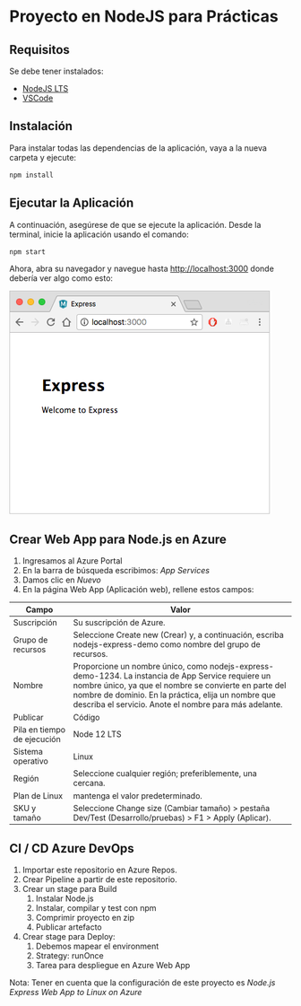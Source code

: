 # Proyecto en NodeJS para Prácticas

## Requisitos

Se debe tener instalados:

- [NodeJS LTS](https://nodejs.org/es/)
- [VSCode](https://code.visualstudio.com/)

## Instalación

Para instalar todas las dependencias de la aplicación, vaya a la nueva carpeta y ejecute:

```javascript
npm install
```

## Ejecutar la Aplicación

A continuación, asegúrese de que se ejecute la aplicación. Desde la terminal, inicie la aplicación usando el comando:

```javascript
npm start
```

Ahora, abra su navegador y navegue hasta [http://localhost:3000](http://localhost:3000) donde debería ver algo como esto:

![express](images/express.png)

## Crear Web App para Node.js en Azure

1. Ingresamos al Azure Portal
2. En la barra de búsqueda escribimos: *App Services*
3. Damos clic en *Nuevo*
4. En la página Web App (Aplicación web), rellene estos campos:

| Campo                       | Valor                                                                                                                                                                                                                                                                        |
|-----------------------------|------------------------------------------------------------------------------------------------------------------------------------------------------------------------------------------------------------------------------------------------------------------------------|
| Suscripción                 | Su suscripción de Azure.                                                                                                                                                                                                                                                     |
| Grupo de recursos           | Seleccione Create new (Crear) y, a continuación, escriba nodejs-express-demo como nombre del grupo de recursos.                                                                                                                                                              |
| Nombre                      | Proporcione un nombre único, como nodejs-express-demo-1234. La instancia de App Service requiere un nombre único, ya que el nombre se convierte en parte del nombre de dominio. En la práctica, elija un nombre que describa el servicio. Anote el nombre para más adelante. |
| Publicar                    | Código                                                                                                                                                                                                                                                                       |
| Pila en tiempo de ejecución | Node 12 LTS                                                                                                                                                                                                                                                                  |
| Sistema operativo           | Linux                                                                                                                                                                                                                                                                        |
| Región                      | Seleccione cualquier región; preferiblemente, una cercana.                                                                                                                                                                                                                   |
| Plan de Linux               | mantenga el valor predeterminado.                                                                                                                                                                                                                                            |
| SKU y tamaño                | Seleccione Change size (Cambiar tamaño) > pestaña Dev/Test (Desarrollo/pruebas) > F1 > Apply (Aplicar).                                                                                                                                                                      |

## CI / CD Azure DevOps

1. Importar este repositorio en Azure Repos.
2. Crear Pipeline a partir de este repositorio.
3. Crear un stage para Build
   1. Instalar Node.js
   2. Instalar, compilar y test con npm
   3. Comprimir proyecto en zip
   4. Publicar artefacto
4. Crear stage para Deploy:
   1. Debemos mapear el environment
   2. Strategy: runOnce
   3. Tarea para despliegue en Azure Web App

Nota: Tener en cuenta que la configuración de este proyecto es *Node.js Express Web App to Linux on Azure*
